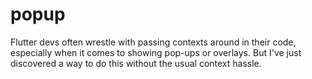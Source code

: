 # popup
Flutter devs often wrestle with passing contexts around in their code, especially when it comes to showing pop-ups or overlays. But I've just discovered a way to do this without the usual context hassle.
